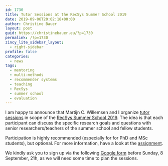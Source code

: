 ```yaml
---
id: 1730
title: Tutor Sessions at the RecSys Summer School 2019
date: 2019-09-06T20:02:18+00:00
author: Christine Bauer
layout: post
guid: https://christinebauer.eu/?p=1730
permalink: /?p=1730
zincy_lite_sidebar_layout:
  - right-sidebar
profile: false
categories:
  - news
tags:
  - mentoring
  - multi-methods
  - recommender systems
  - teaching
  - RecSys
  - summer school
  - evaluation
---
```

I am happy to announce that Martijn C. Willemsen and I organize <a href="https://acmrecsys.github.io/rsss2019/recsys_summerschool_tutorassignment.pdf" rel="noopener noreferrer" target="_blank">tutor sessions</a> in scope of the <a href="https://acmrecsys.github.io/rsss2019/" rel="noopener noreferrer" target="_blank">RecSys Summer School 2019</a>. The idea is that each participant can discuss the specific research goals and questions with senior researchers/teachers of the summer school and fellow students.

Participation is highly recommended (especially for for PhD and MSc students), but optional. For more information, have a look at the <a href="https://acmrecsys.github.io/rsss2019/recsys_summerschool_tutorassignment.pdf" rel="noopener noreferrer" target="_blank">assignment</a>.

We kindly ask you to sign up via the following <a href="https://forms.gle/caQeMZqHZVQs1k1B8" rel="noopener noreferrer" target="_blank">Google form</a> before Sunday, 8 September, 21h, as we will need some time to plan the sessions.